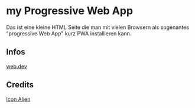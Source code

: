 # my Progressive Web App

Das ist eine kleine HTML Seite die man mit vielen Browsern als sogenantes "progressive Web App" kurz PWA installieren kann.

## Infos
[web.dev](https://web.dev/explore/progressive-web-apps)

## Credits

[Icon Alien](https://www.svgrepo.com/svg/535115/alien)

